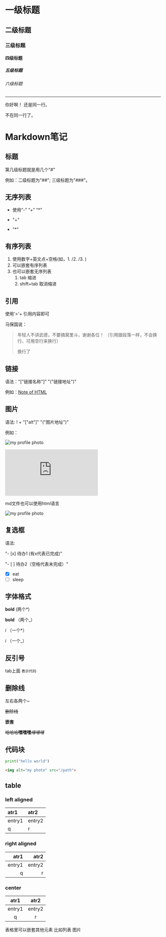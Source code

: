 # 一级标题
## 二级标题
### 三级标题
#### 四级标题
##### 五级标题
###### 六级标题

---

你好啊！
还是同一行。

不在同一行了。

# Markdown笔记
## 标题
第几级标题就是用几个"#"

例如：二级标题为"##"; 三级标题为"###"。
## 无序列表
- 使用“-” “+” “*”
+ "+"
* "*"
## 有序列表
1. 使用数字+英文点+空格(如，1. /2. /3. )
2. 可以嵌套有序列表
3. 也可以嵌套无序列表
    1. tab 缩进
    2. shift+tab 取消缩进
## 引用
使用'>'+ 引用内容即可

马保国说：
>年轻人不讲武德，不要搞窝里斗，谢谢各位！
>（引用跟段落一样，不会换行，可用空行来换行）
>
>换行了
## 链接
语法："["链接名称"]" "("链接地址")"

例如：[Note of HTML](https://sharlylv.github.io/learn-web/note2.html)
## 图片
语法: ! + "["alt"]" "("图片地址")"

例如：

![my profile photo](https://avatars2.githubusercontent.com/u/47977849?s=460&u=7d90c380a9811bd09bccc3af7c463fe37f96bb02&v=4)

![my profile photo2](https://sharlylv.github.io/learn-web/note2.html)


md文件也可以使用html语言

<img alt="my profile photo" src="https://avatars2.githubusercontent.com/u/47977849?s=460&u=7d90c380a9811bd09bccc3af7c463fe37f96bb02&v=4">


## 复选框
语法: 

"- [x] 待办1 (有x代表已完成)"

"- [ ] 待办2（空格代表未完成）"

- [x] eat
- [ ] sleep

## 字体格式
**bold** (两个*)

__bold__ （两个_）

*i* （一个*）

_i_ （一个_）

## 反引号
tab上面 `表示代码`

## 删除线
左右各两个~

~~删除线~~

**嵌套**

~~哈哈哈**嘿嘿嘿**_嘻嘻嘻_~~

## 代码块
```python
print("hello world")
```
```html
<img alt="my photo" src="/path">
```

## table
### left aligned
|atr1|atr2|
|:----|:----|
|entry1|entry2|
|q|r|

### right aligned
|atr1|atr2|
|----:|----:|
|entry1|entry2|
|q|r|

### center
|atr1|atr2|
|:----:|:----:|
|entry1|entry2|
|q|r|

表格里可以嵌套其他元素 比如列表 图片